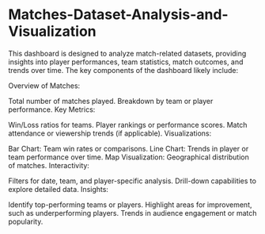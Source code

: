 # Matches-Dataset-Analysis-and-Visualization
This dashboard is designed to analyze match-related datasets, providing insights into player performances, team statistics, match outcomes, and trends over time. The key components of the dashboard likely include:

Overview of Matches:

Total number of matches played.
Breakdown by team or player performance.
Key Metrics:

Win/Loss ratios for teams.
Player rankings or performance scores.
Match attendance or viewership trends (if applicable).
Visualizations:

Bar Chart: Team win rates or comparisons.
Line Chart: Trends in player or team performance over time.
Map Visualization: Geographical distribution of matches.
Interactivity:

Filters for date, team, and player-specific analysis.
Drill-down capabilities to explore detailed data.
Insights:

Identify top-performing teams or players.
Highlight areas for improvement, such as underperforming players.
Trends in audience engagement or match popularity.

